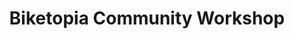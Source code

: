 ---
title: "Biketopia Community Workshop"
url: /berkeley/biketopia-community-workshop/
shop: shop
---